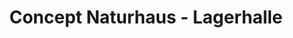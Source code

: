 ---
title: "Concept Naturhaus - Lagerhalle"
url: /hannover/concept-naturhaus-lagerhalle/
shop: Möbel
---